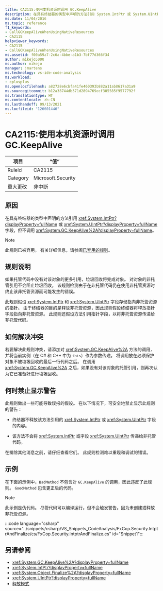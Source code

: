 ```yaml
---
title: CA2115:使用本机资源时调用 GC.KeepAlive
description: 在具有终结器的类型中声明的方法引用 System.IntPtr 或 System.UIntPtr 字段，但不调用 System.GC.KeepAlive。
ms.date: 11/04/2016
ms.topic: reference
f1_keywords:
- CallGCKeepAliveWhenUsingNativeResources
- CA2115
helpviewer_keywords:
- CA2115
- CallGCKeepAliveWhenUsingNativeResources
ms.assetid: f00a59a7-2c6a-4bbe-a1b3-7bf77d366f34
author: mikejo5000
ms.author: mikejo
manager: jmartens
ms.technology: vs-ide-code-analysis
ms.workload:
- cplusplus
ms.openlocfilehash: a82728e6cbfa41fe460393b882a11ab8617a31a9
ms.sourcegitcommit: b12a38744db371d2894769ecf305585f9577792f
ms.translationtype: HT
ms.contentlocale: zh-CN
ms.lasthandoff: 09/13/2021
ms.locfileid: "126601446"
---
```

# <a name="ca2115-call-gckeepalive-when-using-native-resources"></a>CA2115:使用本机资源时调用 GC.KeepAlive

|项目|“值”|
|-|-|
|RuleId|CA2115|
|Category|Microsoft.Security|
|重大更改|非中断|

## <a name="cause"></a>原因
在具有终结器的类型中声明的方法引用 <xref:System.IntPtr?displayProperty=fullName> 或 <xref:System.UIntPtr?displayProperty=fullName> 字段，但不调用 <xref:System.GC.KeepAlive%2A?displayProperty=fullName>。

> [!NOTE]
> 此规则已被弃用。 有关详细信息，请参阅[已弃用的规则](fxcop-unported-deprecated-rules.md)。

## <a name="rule-description"></a>规则说明

如果托管代码中没有对该对象的更多引用，垃圾回收将完成对象。 对对象的非托管引用不会阻止垃圾回收。 该规则检测由于在非托管代码仍在使用非托管资源时终止该非托管资源而可能发生的错误。

此规则假设 <xref:System.IntPtr> 和 <xref:System.UIntPtr> 字段存储指向非托管资源的指针。 由于终结器的目的是释放非托管资源，因此规则假设终结器将释放指针字段指向非托管资源。 此规则还假设方法引用指针字段，以将非托管资源传递给非托管代码。

## <a name="how-to-fix-violations"></a>如何解决冲突

若要解决此规则冲突，请添加对 <xref:System.GC.KeepAlive%2A> 方法的调用，并将当前实例（在 C# 和 C++ 中为 `this`）作为参数传递。 将调用放在必须保护对象不被垃圾回收的最后一行代码之后。 在调用 <xref:System.GC.KeepAlive%2A> 之后，如果没有对该对象的托管引用，则再次认为它已准备好进行垃圾回收。

## <a name="when-to-suppress-warnings"></a>何时禁止显示警告

此规则做出一些可能导致误报的假设。 在以下情况下，可安全地禁止显示此规则的警告：

- 终结器不释放该方法引用的 <xref:System.IntPtr> 或 <xref:System.UIntPtr> 字段的内容。

- 该方法不会将 <xref:System.IntPtr> 或字段 <xref:System.UIntPtr> 传递给非托管代码。

在排除其他消息之前，请仔细查看它们。 此规则检测难以重现和调试的错误。

## <a name="example"></a>示例

在下面的示例中，`BadMethod` 不包含对 `GC.KeepAlive` 的调用，因此违反了此规则。 `GoodMethod` 包含更正后的代码。

> [!NOTE]
> 此示例是伪代码。 尽管代码可以编译运行，但不会触发警告，因为未创建或释放非托管资源。

:::code language="csharp" source="../snippets/csharp/VS_Snippets_CodeAnalysis/FxCop.Security.IntptrAndFinalize/cs/FxCop.Security.IntptrAndFinalize.cs" id="Snippet1":::

## <a name="see-also"></a>另请参阅

- <xref:System.GC.KeepAlive%2A?displayProperty=fullName>
- <xref:System.IntPtr?displayProperty=fullName>
- <xref:System.Object.Finalize%2A?displayProperty=fullName>
- <xref:System.UIntPtr?displayProperty=fullName>
- [释放模式](/dotnet/standard/design-guidelines/dispose-pattern)
